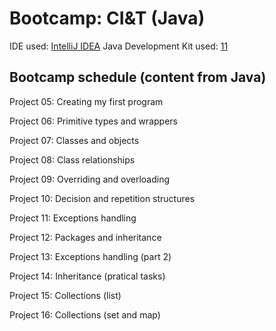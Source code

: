 # Bootcamp: CI&T (Java)

IDE used: [IntelliJ IDEA](https://www.jetbrains.com/idea/)
Java Development Kit used: [11](https://www.oracle.com/java/technologies/downloads/)

## Bootcamp schedule (content from Java)
Project 05: Creating my first program

Project 06: Primitive types and wrappers

Project 07: Classes and objects

Project 08: Class relationships

Project 09: Overriding and overloading

Project 10: Decision and repetition structures

Project 11: Exceptions handling

Project 12: Packages and inheritance

Project 13: Exceptions handling (part 2)

Project 14: Inheritance (pratical tasks)

Project 15: Collections (list)

Project 16: Collections (set and map)